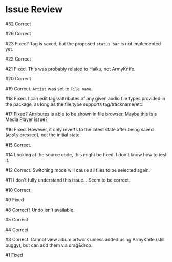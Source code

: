 # Issue Review
\#32 Correct

\#26 Correct

\#23 Fixed? Tag is saved, but the proposed `status bar` is not implemented yet. 

\#22 Correct

\#21 Fixed. This was probably related to Haiku, not ArmyKnife.

\#20 Correct

\#19 Correct. `Artist` was set to `File name`.

\#18 Fixed. I can edit tags/attributes of any given audio file types provided in the package, as long as the file type supports tag/trackname/etc.

\#17 Fixed? Attributes is able to be shown in file browser. Maybe this is a Media Player issue?  

\#16 Fixed. However, it only reverts to the latest state after being saved (`Apply` pressed), not the initial state.

\#15 Correct.

\#14 Looking at the source code, this might be fixed. I don't know how to test it.

\#12 Correct. Switching mode will cause all files to be selected again.

\#11 I don't fully understand this issue... Seem to be correct. 

\#10 Correct

\#9 Fixed

\#8 Correct? Undo isn't available.

\#5 Correct

\#4 Correct

\#3 Correct. Cannot view album artwork unless added using ArmyKnife (still buggy), but can add them via drag&drop.

\#1 Fixed
